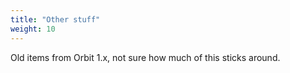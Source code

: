 ```yaml
---
title: "Other stuff"
weight: 10
---
```


Old items from Orbit 1.x, not sure how much of this sticks around.
